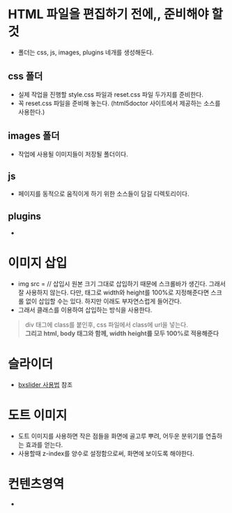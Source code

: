 # HTML 파일을 편집하기 전에,, 준비해야 할 것
- 폴더는 css, js, images, plugins 네개를 생성해둔다.

## css 폴더
- 실제 작업을 진행할 style.css 파일과 reset.css 파일 두가지를 준비한다.
- 꼭 reset.css 파일을 준비해 놓는다.
(html5doctor 사이트에서 제공하는 소스를 사용한다.)
## images 폴더
- 작업에 사용될 이미지들이 저장될 폴더이다.
## js
- 페이지를 동적으로 움직이게 하기 위한 소스들이 담길 디렉토리이다.
## plugins
- 

# 이미지 삽입
- img src = // 삽입시 원본 크기 그대로 삽입하기 때문에 스크롤바가 생긴다. 그래서 잘 사용하지 않는다. 다만, 태그로 width와 height를 100%로 지정해준다면 스크롤 없이 삽입할 수는 있다. 하지만 이래도 부자연스럽게 들어간다.
- 그래서 클래스를 이용하여 삽입하는 방식을 사용한다.
> div 태그에 class를 붙인후, css 파일에서 class에 url을 넣는다.<br>
><strong>그리고 html, body 태그와 함께, width height를 모두 100%로 적용해준다</strong>

# 슬라이더
- [bxslider 사용법](https://github.com/97Fekim/TIL/blob/master/Front-End/Web%20design/bxslider.md) 참조

# 도트 이미지
- 도트 이미지를 사용하면 작은 점들을 화면에 골고루 뿌려, 어두운 분위기를 연출하는 효과를 얻는다.
- 사용할때 z-index를 양수로 설정함으로써, 화면에 보이도록 해야한다.

# 컨텐츠영역
- 